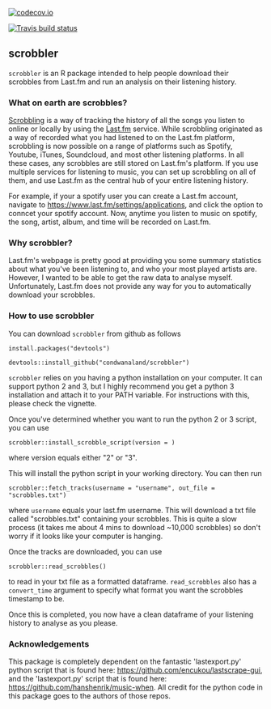 [![codecov.io](https://codecov.io/github/r-lib/covr/coverage.svg?branch=master)](https://codecov.io/github/condwanaland/scrobbler?branch=master)

[![Travis build status](https://travis-ci.org/condwanaland/musicr.svg?branch=develop)](https://travis-ci.org/condwanaland/musicr)

## scrobbler

`scrobbler` is an R package intended to help people download their scrobbles from Last.fm and run an analysis on their listening history.


### What on earth are scrobbles?

[Scrobbling](https://www.last.fm/about/trackmymusic) is a way of tracking the history of all the songs you listen to online or locally by using the [Last.fm](https://www.last.fm/home) service. While scrobbling originated as a way of recorded what you had listened to on the Last.fm platform, scrobbling is now possible on a range of platforms such as Spotify, Youtube, iTunes, Soundcloud, and most other listening platforms. In all these cases, any scrobbles are still stored on Last.fm's platform. If you use multiple services for listening to music, you can set up scrobbling on all of them, and use Last.fm as the central hub of your entire listening history.

For example, if your a spotify user you can create a Last.fm account, navigate to https://www.last.fm/settings/applications, and click the option to conncet your spotify account. Now, anytime you listen to music on spotify, the song, artist, album, and time will be recorded on Last.fm.


### Why scrobbler?

Last.fm's webpage is pretty good at providing you some summary statistics about what you've been listening to, and who your most played artists are. However, I wanted to be able to get the raw data to analyse myself. Unfortunately, Last.fm does not provide any way for you to automatically download your scrobbles. 


### How to use scrobbler

You can download `scrobbler` from github as follows

```
install.packages("devtools")

devtools::install_github("condwanaland/scrobbler")
```

`scrobbler` relies on you having a python installation on your computer. It can support python 2 and 3, but I highly recommend you get a python 3 installation and attach it to your PATH variable. For instructions with this, please check the vignette.

Once you've determined whether you want to run the python 2 or 3 script, you can use

```
scrobbler::install_scrobble_script(version = )
```
where version equals either "2" or "3".

This will install the python script in your working directory. You can then run

```
scrobbler::fetch_tracks(username = "username", out_file = "scrobbles.txt")
```
where `username` equals your last.fm username. This will download a txt file called "scrobbles.txt" containing your scrobbles. This is quite a slow process (it takes me about 4 mins to download ~10,000 scrobbles) so don't worry if it looks like your computer is hanging. 

Once the tracks are downloaded, you can use

```
scrobbler::read_scrobbles()
```

to read in your txt file as a formatted dataframe. `read_scrobbles` also has a `convert_time` argument to specify what format you want the scrobbles timestamp to be.


Once this is completed, you now have a clean dataframe of your listening history to analyse as you please.


### Acknowledgements

This package is completely dependent on the fantastic 'lastexport.py' python script that is found here: <https://github.com/encukou/lastscrape-gui>, and the 'lastexport.py' script that is found here: <https://github.com/hanshenrik/music-when>. All credit for the python code in this package goes to the authors of those repos. 
